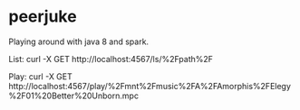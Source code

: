 # peerjuke
Playing around with java 8 and spark.

List:
  curl -X GET http://localhost:4567/ls/%2Fpath%2F

Play:
  curl -X GET http://localhost:4567/play/%2Fmnt%2Fmusic%2FA%2FAmorphis%2FElegy%2F01%20Better%20Unborn.mpc

